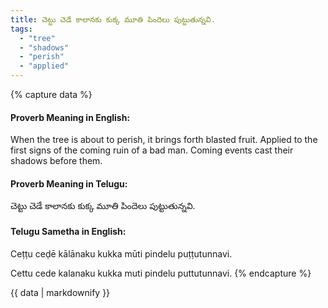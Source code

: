 ```yaml
---
title: చెట్టు చెడే కాలానకు కుక్క మూతి పిందెలు పుట్టుతున్నవి.
tags:
  - "tree"
  - "shadows"
  - "perish"
  - "applied"
---
```


{% capture data %}
#### Proverb Meaning in English:
When the tree is about to perish, it brings forth blasted fruit.
Applied to the first signs of the coming ruin of a bad man.
Coming events cast their shadows before them.

#### Proverb Meaning in Telugu:
చెట్టు చెడే కాలానకు కుక్క మూతి పిందెలు పుట్టుతున్నవి.

#### Telugu Sametha in English:
Ceṭṭu ceḍē kālānaku kukka mūti pindelu puṭṭutunnavi.

Cettu cede kalanaku kukka muti pindelu puttutunnavi.
{% endcapture %}

{{ data | markdownify }}

